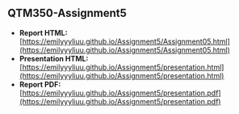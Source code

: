 ## QTM350-Assignment5

- **Report HTML:** [https://emilyyyliuu.github.io/Assignment5/Assignment05.html](https://emilyyyliuu.github.io/Assignment5/Assignment05.html)
- **Presentation HTML:** [https://emilyyyliuu.github.io/Assignment5/presentation.html](https://emilyyyliuu.github.io/Assignment5/presentation.html)
- **Report PDF:** [https://emilyyyliuu.github.io/Assignment5/presentation.pdf](https://emilyyyliuu.github.io/Assignment5/presentation.pdf)
